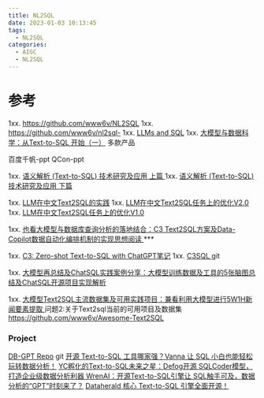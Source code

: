 ```yaml
---
title: NL2SQL
date: 2023-01-03 10:13:45
tags:
  - NL2SQL
categories:
  - AIGC  
  - NL2SQL
---
```


<p></p>
<!-- more -->


# 参考
1xx. https://github.com/www6v/NL2SQL
1xx. https://github.com/www6v/nl2sql-
1xx. [LLMs and SQL](https://blog.langchain.dev/llms-and-sql/)
1xx. [大模型与数据科学：从Text-to-SQL 开始（一）](https://zhuanlan.zhihu.com/p/640580808) 多款产品

百度千帆-ppt
QCon-ppt

1xx. [语义解析 (Text-to-SQL) 技术研究及应用 上篇 ](https://mp.weixin.qq.com/s?__biz=MzUxNzk5MTU3OQ==&mid=2247487028&idx=1&sn=7b6767878b7f6b891fc69e408f248ef1)
1xx. [语义解析 (Text-to-SQL) 技术研究及应用 下篇 ](https://mp.weixin.qq.com/s/5lTLW5OOuRMo2zjbzMxr_Q)


1xx. [LLM在中文Text2SQL的实践](https://zhuanlan.zhihu.com/p/670509396)
1xx. [LLM在中文Text2SQL任务上的优化V2.0](https://zhuanlan.zhihu.com/p/673474672)
1xx. [LLM在中文Text2SQL任务上的优化V1.0](https://zhuanlan.zhihu.com/p/670913902)

1xx. [也看大模型与数据库查询分析的落地结合：C3 Text2SQL方案及Data-Copilot数据自动化编排机制的实现思想阅读 ](https://mp.weixin.qq.com/s?__biz=MzAxMjc3MjkyMg==&mid=2648402400&idx=1&sn=fe122657b35f27090aaca9c144d1d23b) ***


1xx. [C3: Zero-shot Text-to-SQL with ChatGPT笔记](https://zhuanlan.zhihu.com/p/668557045)
1xx. [C3SQL  ](https://github.com/bigbigwatermalon/C3SQL) git

1xx. [大模型再总结及ChatSQL实践案例分享：大模型训练数据及工具的5张脑图总结及ChatSQL开源项目实现解析 ](https://mp.weixin.qq.com/s?__biz=MzAxMjc3MjkyMg==&mid=2648402424&idx=1&sn=e2d26821b6e9a5a2871e0ddbca565c30)

1xx. [大模型Text2SQL主流数据集及可用实践项目：兼看利用大模型进行5W1H新闻要素提取 ](https://mp.weixin.qq.com/s/Ffm8ooH8je2553IcLkJBmw)
   问题2:关于Text2sql当前的可用项目及数据集
   https://github.com/www6v/Awesome-Text2SQL

### Project
[DB-GPT Repo](https://github.com/eosphoros-ai/DB-GPT) git
[开源 Text-to-SQL 工具哪家强？Vanna 让 SQL 小白也能轻松玩转数据分析！](https://mp.weixin.qq.com/s?__biz=Mzg2MjkwNzY4OA==&mid=2247487442&idx=1&sn=7889420553058119506bd677298e69d4)
[YC孵化的Text-to-SQL未来之星：Defog开源 SQLCoder模型，打造企业级数据分析利器 ](https://mp.weixin.qq.com/s?__biz=Mzg2MjkwNzY4OA==&mid=2247487419&idx=1&sn=31fb6947c97793bc58b645444a1b587c)
[WrenAI：开源Text-to-SQL引擎让 SQL触手可及，数据分析的“GPT”时刻来了？](https://mp.weixin.qq.com/s?__biz=Mzg2MjkwNzY4OA==&mid=2247487328&idx=1&sn=dd20578ab376aaa11fee526d4787ce58)
[Dataherald 核心 Text-to-SQL 引擎全面开源！](https://mp.weixin.qq.com/s?__biz=Mzg2MjkwNzY4OA==&mid=2247487260&idx=1&sn=53b5d036c9f2e039d4fc26c8053355b8)
